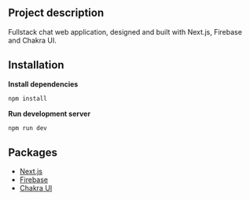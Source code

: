 ## Project description
Fullstack chat web application, designed and built with Next.js, Firebase and Chakra UI.

## Installation
**Install dependencies**
```bash
npm install
```

**Run development server**
```bash
npm run dev
```

## Packages
- [Next.js](https://nextjs.org/docs)
- [Firebase](https://firebase.google.com/docs)
- [Chakra UI](https://chakra-ui.com/getting-started)

